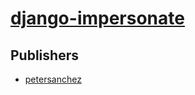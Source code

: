 # [django-impersonate](https://pypi.org/project/django-impersonate)



## Publishers
- [petersanchez](https://pypi.org/user/petersanchez)

